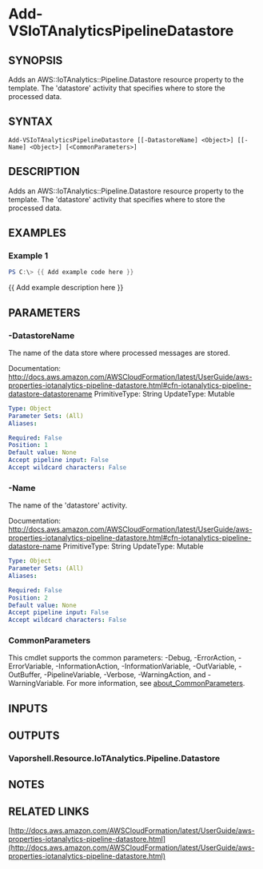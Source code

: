 # Add-VSIoTAnalyticsPipelineDatastore

## SYNOPSIS
Adds an AWS::IoTAnalytics::Pipeline.Datastore resource property to the template.
The 'datastore' activity that specifies where to store the processed data.

## SYNTAX

```
Add-VSIoTAnalyticsPipelineDatastore [[-DatastoreName] <Object>] [[-Name] <Object>] [<CommonParameters>]
```

## DESCRIPTION
Adds an AWS::IoTAnalytics::Pipeline.Datastore resource property to the template.
The 'datastore' activity that specifies where to store the processed data.

## EXAMPLES

### Example 1
```powershell
PS C:\> {{ Add example code here }}
```

{{ Add example description here }}

## PARAMETERS

### -DatastoreName
The name of the data store where processed messages are stored.

Documentation: http://docs.aws.amazon.com/AWSCloudFormation/latest/UserGuide/aws-properties-iotanalytics-pipeline-datastore.html#cfn-iotanalytics-pipeline-datastore-datastorename
PrimitiveType: String
UpdateType: Mutable

```yaml
Type: Object
Parameter Sets: (All)
Aliases:

Required: False
Position: 1
Default value: None
Accept pipeline input: False
Accept wildcard characters: False
```

### -Name
The name of the 'datastore' activity.

Documentation: http://docs.aws.amazon.com/AWSCloudFormation/latest/UserGuide/aws-properties-iotanalytics-pipeline-datastore.html#cfn-iotanalytics-pipeline-datastore-name
PrimitiveType: String
UpdateType: Mutable

```yaml
Type: Object
Parameter Sets: (All)
Aliases:

Required: False
Position: 2
Default value: None
Accept pipeline input: False
Accept wildcard characters: False
```

### CommonParameters
This cmdlet supports the common parameters: -Debug, -ErrorAction, -ErrorVariable, -InformationAction, -InformationVariable, -OutVariable, -OutBuffer, -PipelineVariable, -Verbose, -WarningAction, and -WarningVariable. For more information, see [about_CommonParameters](http://go.microsoft.com/fwlink/?LinkID=113216).

## INPUTS

## OUTPUTS

### Vaporshell.Resource.IoTAnalytics.Pipeline.Datastore
## NOTES

## RELATED LINKS

[http://docs.aws.amazon.com/AWSCloudFormation/latest/UserGuide/aws-properties-iotanalytics-pipeline-datastore.html](http://docs.aws.amazon.com/AWSCloudFormation/latest/UserGuide/aws-properties-iotanalytics-pipeline-datastore.html)

